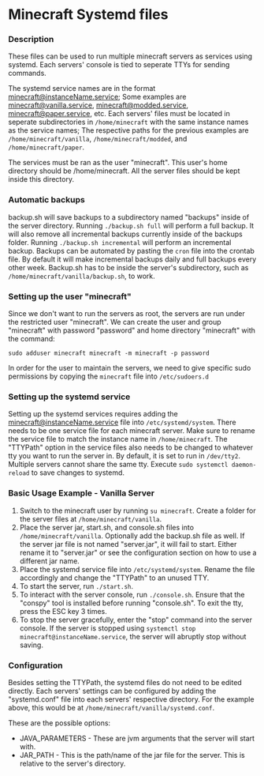 # Minecraft Systemd files

### Description
These files can be used to run multiple minecraft servers as services using systemd. Each servers' console is tied to seperate TTYs for sending commands.

The systemd service names are in the format minecraft@instanceName.service; Some examples are minecraft@vanilla.service, minecraft@modded.service, minecraft@paper.service, etc. Each servers' files must be located in seperate subdirectories in `/home/minecraft` with the same instance names as the service names; The respective paths for the previous examples are `/home/minecraft/vanilla`, `/home/minecraft/modded`, and `/home/minecraft/paper`.

The services must be ran as the user "minecraft".  This user's home directory should be /home/minecraft.  All the server files should be kept inside this directory.

### Automatic backups
backup.sh will save backups to a subdirectory named "backups" inside of the server directory. Running `./backup.sh full` will perform a full backup. It will also remove all incremental backups currently inside of the backups folder. Running `./backup.sh incremental` will perform an incremental backup. Backups can be automated by pasting the `cron` file into the crontab file. By default it will make incremental backups daily and full backups every other week. Backup.sh has to be inside the server's subdirectory, such as `/home/minecraft/vanilla/backup.sh`, to work.

### Setting up the user "minecraft"
Since we don't want to run the servers as root, the servers are run under the restricted user "minecraft". We can create the user and group "minecraft" with password "password" and home directory "minecraft" with the command:

`sudo adduser minecraft minecraft -m minecraft -p password`

In order for the user to maintain the servers, we need to give specific sudo permissions by copying the `minecraft` file into `/etc/sudoers.d`

### Setting up the systemd service
Setting up the systemd services requires adding the minecraft@instanceName.service file into `/etc/systemd/system`. There needs to be one service file for each minecraft server. Make sure to rename the service file to match the instance name in `/home/minecraft`. The "TTYPath" option in the service files also needs to be changed to whatever tty you want to run the server in. By default, it is set to run in `/dev/tty2`. Multiple servers cannot share the same tty. Execute `sudo systemctl daemon-reload` to save changes to systemd.

### Basic Usage Example - Vanilla Server
1. Switch to the minecraft user by running `su minecraft`. Create a folder for the server files at `/home/minecraft/vanilla`.
1. Place the server jar, start.sh, and console.sh files into `/home/minecraft/vanilla`. Optionally add the backup.sh file as well. If the server jar file is not named "server.jar", it will fail to start. Either rename it to "server.jar" or see the configuration section on how to use a different jar name. 
1. Place the systemd service file into `/etc/systemd/system`. Rename the file accordingly and change the "TTYPath" to an unused TTY.
1. To start the server, run `./start.sh`.
1. To interact with the server console, run `./console.sh`. Ensure that the "conspy" tool is installed before running "console.sh". To exit the tty, press the ESC key 3 times.
1. To stop the server gracefully, enter the "stop" command into the server console. If the server is stopped using `systemctl stop minecraft@instanceName.service`, the server will abruptly stop without saving.

### Configuration
Besides setting the TTYPath, the systemd files do not need to be edited directly. Each servers' settings can be configured by adding the "systemd.conf" file into each servers' respective directory. For the example above, this would be at `/home/minecraft/vanilla/systemd.conf`.

These are the possible options:
- JAVA_PARAMETERS - These are jvm arguments that the server will start with.
- JAR_PATH - This is the path/name of the jar file for the server. This is relative to the server's directory.


